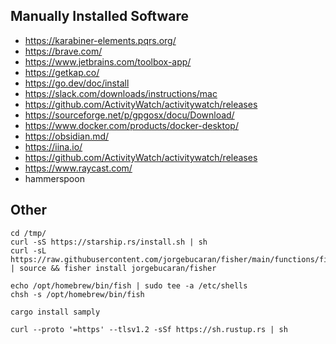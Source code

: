 ## Manually Installed Software

- https://karabiner-elements.pqrs.org/
- https://brave.com/
- https://www.jetbrains.com/toolbox-app/
- https://getkap.co/
- https://go.dev/doc/install
- https://slack.com/downloads/instructions/mac
- https://github.com/ActivityWatch/activitywatch/releases
- https://sourceforge.net/p/gpgosx/docu/Download/
- https://www.docker.com/products/docker-desktop/
- https://obsidian.md/
- https://iina.io/
- https://github.com/ActivityWatch/activitywatch/releases
- https://www.raycast.com/
- hammerspoon

## Other

```
cd /tmp/
curl -sS https://starship.rs/install.sh | sh
curl -sL https://raw.githubusercontent.com/jorgebucaran/fisher/main/functions/fisher.fish | source && fisher install jorgebucaran/fisher

echo /opt/homebrew/bin/fish | sudo tee -a /etc/shells
chsh -s /opt/homebrew/bin/fish

cargo install samply

curl --proto '=https' --tlsv1.2 -sSf https://sh.rustup.rs | sh

```
